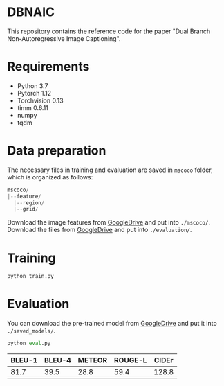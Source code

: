 # DBNAIC
This repository contains the reference code for the paper "Dual Branch Non-Autoregressive Image Captioning".

# Requirements
- Python 3.7
- Pytorch 1.12
- Torchvision 0.13
- timm 0.6.11
- numpy
- tqdm

# Data preparation
The necessary files in training and evaluation are saved in `mscoco` folder, which is organized as follows:
```python
mscoco/
|--feature/
  |--region/
  |--grid/
```
Download the image features from [GoogleDrive](https://drive.google.com/file/d/1EP9EB8OYoz7VT29g6ARwwi8uCZD8kvOS/view?usp=sharing) and put into `./mscoco/`. Download the files from [GoogleDrive](https://drive.google.com/file/d/1Z7iXdm602tEqz3fbqWO-bfamAy_Yxacz/view?usp=sharing) and put into `./evaluation/`.

# Training
```python
python train.py
```

# Evaluation
You can download the pre-trained model from [GoogleDrive](https://drive.google.com/file/d/1co3_Gvi-Vs64dkMhdTvFnWuuwYA3JjFO/view?usp=sharing) and put it into `./saved_models/`.
```python
python eval.py
```
| BLEU-1      | BLEU-4      | METEOR      | ROUGE-L     | CIDEr       |     
| ----------- | ----------- | ----------- | ----------- | ----------- |
| 81.7        | 39.5        | 28.8        | 59.4        | 128.8       |
